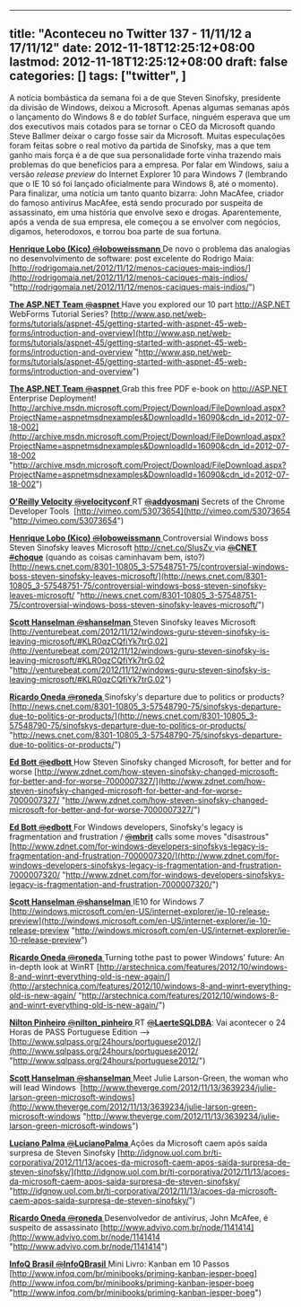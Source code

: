 
---
title: "Aconteceu no Twitter 137 - 11/11/12 a 17/11/12"
date: 2012-11-18T12:25:12+08:00
lastmod: 2012-11-18T12:25:12+08:00
draft: false
categories: []
tags: ["twitter", ]
---


A notícia bombástica da semana foi a de que Steven Sinofsky, presidente da divisão de Windows, deixou a Microsoft. Apenas algumas semanas após o lançamento do Windows 8 e do *tablet* Surface, ninguém esperava que um dos executivos mais cotados para se tornar o CEO da Microsoft quando Steve Ballmer deixar o cargo fosse sair da Microsoft. Muitas especulações foram feitas sobre o real motivo da partida de Sinofsky, mas a que tem ganho mais força é a de que sua personalidade forte vinha trazendo mais problemas do que benefícios para a empresa. Por falar em Windows, saiu a versão *release preview* do Internet Explorer 10 para Windows 7 (lembrando que o IE 10 só foi lançado oficialmente para Windows 8, até o momento). Para finalizar, uma notícia um tanto quanto bizarra: John MacAfee, criador do famoso antivírus MacAfee, está sendo procurado por suspeita de assassinato, em uma história que envolve sexo e drogas. Aparentemente, após a venda de sua empresa, ele começou a se envolver com negócios, digamos, heterodoxos, e torrou boa parte de sua fortuna. 

[**Henrique Lobo (Kico)** ‏<s>@</s>**loboweissmann** ](https://twitter.com/loboweissmann) De novo o problema das analogias no desenvolvimento de software: post excelente do Rodrigo Maia: [http://rodrigomaia.net/2012/11/12/menos-caciques-mais-indios/](http://rodrigomaia.net/2012/11/12/menos-caciques-mais-indios/ "http://rodrigomaia.net/2012/11/12/menos-caciques-mais-indios/")   

[**The ASP.NET Team** ‏<s>@</s>**aspnet** ](https://twitter.com/aspnet) Have you explored our 10 part [http://ASP.NET ](http://t.co/PhSfkrkg)WebForms Tutorial Series? [http://www.asp.net/web-forms/tutorials/aspnet-45/getting-started-with-aspnet-45-web-forms/introduction-and-overview](http://www.asp.net/web-forms/tutorials/aspnet-45/getting-started-with-aspnet-45-web-forms/introduction-and-overview "http://www.asp.net/web-forms/tutorials/aspnet-45/getting-started-with-aspnet-45-web-forms/introduction-and-overview")   

[**The ASP.NET Team** ‏<s>@</s>**aspnet** ](https://twitter.com/aspnet) Grab this free PDF e-book on [http://ASP.NET ](http://t.co/PhSfkrkg)Enterprise Deployment! [http://archive.msdn.microsoft.com/Project/Download/FileDownload.aspx?ProjectName=aspnetmsdnexamples&DownloadId=16090&cdn_id=2012-07-18-002](http://archive.msdn.microsoft.com/Project/Download/FileDownload.aspx?ProjectName=aspnetmsdnexamples&DownloadId=16090&cdn_id=2012-07-18-002 "http://archive.msdn.microsoft.com/Project/Download/FileDownload.aspx?ProjectName=aspnetmsdnexamples&DownloadId=16090&cdn_id=2012-07-18-002")   

[**O'Reilly Velocity** ‏<s>@</s>**velocityconf** ](https://twitter.com/velocityconf) RT [<s>@</s>**addyosmani**](https://twitter.com/addyosmani) Secrets of the Chrome Developer Tools  [http://vimeo.com/53073654](http://vimeo.com/53073654 "http://vimeo.com/53073654")   

[**Henrique Lobo (Kico)** ‏<s>@</s>**loboweissmann** ](https://twitter.com/loboweissmann) Controversial Windows boss Steven Sinofsky leaves Microsoft [http://cnet.co/SIusZv ](http://t.co/2rlVp41B)via [<s>@</s>**CNET**](https://twitter.com/CNET) [<s>#</s>**choque**](https://twitter.com/search?q=%23choque&src=hash) (quando as coisas caminhavam bem, isto?)  [http://news.cnet.com/8301-10805_3-57548751-75/controversial-windows-boss-steven-sinofsky-leaves-microsoft/](http://news.cnet.com/8301-10805_3-57548751-75/controversial-windows-boss-steven-sinofsky-leaves-microsoft/ "http://news.cnet.com/8301-10805_3-57548751-75/controversial-windows-boss-steven-sinofsky-leaves-microsoft/")   

[**Scott Hanselman** ‏<s>@</s>**shanselman** ](https://twitter.com/shanselman) Steven Sinofsky leaves Microsoft [http://venturebeat.com/2012/11/12/windows-guru-steven-sinofsky-is-leaving-microsoft/#KLR0qzCQfiYk7trG.02](http://venturebeat.com/2012/11/12/windows-guru-steven-sinofsky-is-leaving-microsoft/#KLR0qzCQfiYk7trG.02 "http://venturebeat.com/2012/11/12/windows-guru-steven-sinofsky-is-leaving-microsoft/#KLR0qzCQfiYk7trG.02")   

[**Ricardo Oneda** ‏<s>@</s>**roneda** ](https://twitter.com/roneda) Sinofsky's departure due to politics or products? [http://news.cnet.com/8301-10805_3-57548790-75/sinofskys-departure-due-to-politics-or-products/](http://news.cnet.com/8301-10805_3-57548790-75/sinofskys-departure-due-to-politics-or-products/ "http://news.cnet.com/8301-10805_3-57548790-75/sinofskys-departure-due-to-politics-or-products/")   

[**Ed Bott** ‏<s>@</s>**edbott** ](https://twitter.com/edbott) How Steven Sinofsky changed Microsoft, for better and for worse [http://www.zdnet.com/how-steven-sinofsky-changed-microsoft-for-better-and-for-worse-7000007327/](http://www.zdnet.com/how-steven-sinofsky-changed-microsoft-for-better-and-for-worse-7000007327/ "http://www.zdnet.com/how-steven-sinofsky-changed-microsoft-for-better-and-for-worse-7000007327/")   

[**Ed Bott** ‏<s>@</s>**edbott** ](https://twitter.com/edbott) For Windows developers, Sinofsky's legacy is fragmentation and frustration / [<s>@</s>**mbrit**](https://twitter.com/mbrit) calls some moves "disastrous" [http://www.zdnet.com/for-windows-developers-sinofskys-legacy-is-fragmentation-and-frustration-7000007320/](http://www.zdnet.com/for-windows-developers-sinofskys-legacy-is-fragmentation-and-frustration-7000007320/ "http://www.zdnet.com/for-windows-developers-sinofskys-legacy-is-fragmentation-and-frustration-7000007320/")   

[**Scott Hanselman** ‏<s>@</s>**shanselman** ](https://twitter.com/shanselman) IE10 for Windows *7* [http://windows.microsoft.com/en-US/internet-explorer/ie-10-release-preview](http://windows.microsoft.com/en-US/internet-explorer/ie-10-release-preview "http://windows.microsoft.com/en-US/internet-explorer/ie-10-release-preview")   

[**Ricardo Oneda** ‏<s>@</s>**roneda** ](https://twitter.com/roneda) Turning tothe past to power Windows' future: An in-depth look at WinRT [http://arstechnica.com/features/2012/10/windows-8-and-winrt-everything-old-is-new-again/](http://arstechnica.com/features/2012/10/windows-8-and-winrt-everything-old-is-new-again/ "http://arstechnica.com/features/2012/10/windows-8-and-winrt-everything-old-is-new-again/")   

[**Nilton Pinheiro** ‏<s>@</s>**nilton_pinheiro** ](https://twitter.com/nilton_pinheiro) RT [<s>@</s>**LaerteSQLDBA**](https://twitter.com/LaerteSQLDBA): Vai acontecer o 24 Horas de PASS Portuguese Edition –>  [http://www.sqlpass.org/24hours/portuguese2012/](http://www.sqlpass.org/24hours/portuguese2012/ "http://www.sqlpass.org/24hours/portuguese2012/")   

[**Scott Hanselman** ‏<s>@</s>**shanselman** ](https://twitter.com/shanselman) Meet Julie Larson-Green, the woman who will lead Windows  [http://www.theverge.com/2012/11/13/3639234/julie-larson-green-microsoft-windows](http://www.theverge.com/2012/11/13/3639234/julie-larson-green-microsoft-windows "http://www.theverge.com/2012/11/13/3639234/julie-larson-green-microsoft-windows")   

[**Luciano Palma** ‏<s>@</s>**LucianoPalma** ](https://twitter.com/LucianoPalma) Ações da Microsoft caem após saída surpresa de Steven Sinofsky [http://idgnow.uol.com.br/ti-corporativa/2012/11/13/acoes-da-microsoft-caem-apos-saida-surpresa-de-steven-sinofsky/](http://idgnow.uol.com.br/ti-corporativa/2012/11/13/acoes-da-microsoft-caem-apos-saida-surpresa-de-steven-sinofsky/ "http://idgnow.uol.com.br/ti-corporativa/2012/11/13/acoes-da-microsoft-caem-apos-saida-surpresa-de-steven-sinofsky/")   

[**Ricardo Oneda** ‏<s>@</s>**roneda** ](https://twitter.com/roneda) Desenvolvedor de antivírus, John McAfee, é suspeito de assassinato [http://www.advivo.com.br/node/1141414](http://www.advivo.com.br/node/1141414 "http://www.advivo.com.br/node/1141414")   

[**InfoQ Brasil** ‏<s>@</s>**InfoQBrasil** ](https://twitter.com/InfoQBrasil) Mini Livro: Kanban em 10 Passos [http://www.infoq.com/br/minibooks/priming-kanban-jesper-boeg](http://www.infoq.com/br/minibooks/priming-kanban-jesper-boeg "http://www.infoq.com/br/minibooks/priming-kanban-jesper-boeg")

